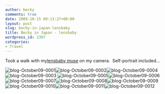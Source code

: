 ```yaml
---
author: becky
comments: true
date: 2009-10-15 09:13:27+00:00
layout: post
slug: becky-in-japan-lensbaby
title: Becky in Japan - lensbaby
wordpress_id: 2397
categories:
- Travel
---
```


Took a walk with my[lensbaby muse](http://www.lensbaby.com/) on my camera.  Self-portrait included...




![blog-October09-0001](http://beta.beckyjenson.com/wp-content/uploads/2009/10/blog-October09-00012.jpg)![blog-October09-0002](http://beta.beckyjenson.com/wp-content/uploads/2009/10/blog-October09-00023.jpg)![blog-October09-0004](http://beta.beckyjenson.com/wp-content/uploads/2009/10/blog-October09-00041.jpg)![blog-October09-0003](http://beta.beckyjenson.com/wp-content/uploads/2009/10/blog-October09-00032.jpg) ![blog-October09-0005](http://beta.beckyjenson.com/wp-content/uploads/2009/10/blog-October09-00051.jpg)![blog-October09-0006](http://beta.beckyjenson.com/wp-content/uploads/2009/10/blog-October09-00061.jpg)![blog-October09-0007](http://beta.beckyjenson.com/wp-content/uploads/2009/10/blog-October09-00071.jpg)![blog-October09-0008](http://beta.beckyjenson.com/wp-content/uploads/2009/10/blog-October09-00081.jpg)![blog-October09-0009](http://beta.beckyjenson.com/wp-content/uploads/2009/10/blog-October09-00091.jpg)![blog-October09-0010](http://beta.beckyjenson.com/wp-content/uploads/2009/10/blog-October09-00101.jpg)![blog-October09-0011](http://beta.beckyjenson.com/wp-content/uploads/2009/10/blog-October09-00111.jpg)![blog-October09-0012](http://beta.beckyjenson.com/wp-content/uploads/2009/10/blog-October09-0012.jpg)

